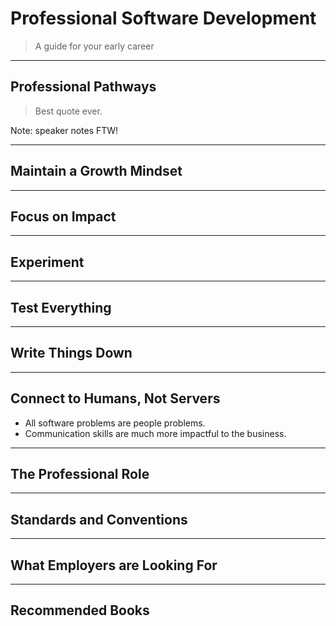 # Professional Software Development

> A guide for your early career

---

## Professional Pathways

> Best quote ever.

Note: speaker notes FTW!

---

## Maintain a Growth Mindset

---

## Focus on Impact

---

## Experiment

---

## Test Everything

---

## Write Things Down

---

## Connect to Humans, Not Servers

- All software problems are people problems.
- Communication skills are much more impactful to the business.

---

## The Professional Role

---

## Standards and Conventions

---

## What Employers are Looking For

---

## Recommended Books
